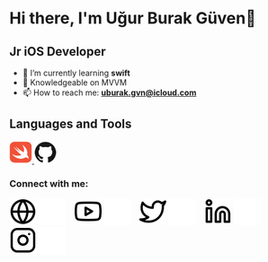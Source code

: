 # Hi there, I'm Uğur Burak Güven👋 

## Jr iOS Developer

- 🌱 I’m currently learning **swift**
- 👯 Knowledgeable on MVVM
- 📫 How to reach me: **uburak.gvn@icloud.com**

## Languages and Tools

<p align="left">
<a href="https://developer.apple.com/swift/" target="_blank" rel="noreferrer"> <img src="https://raw.githubusercontent.com/devicons/devicon/master/icons/swift/swift-original.svg" alt="swift" width="40" height="40"/> </a> 
<a href="https://github.com" target="_blank" rel="noreferrer"> <img src="https://raw.githubusercontent.com/devicons/devicon/master/icons/github/github-original.svg" alt="swift" width="40" height="40"/> </a>
</p>


### Connect with me:

[![website](./globe-light.svg)](https://codestackr.com#gh-light-mode-only)
[![website](./globe-dark.svg)](https://codestackr.com#gh-dark-mode-only)
&nbsp;&nbsp;
[![website](./youtube-light.svg)](https://youtube.com/codestackr#gh-light-mode-only)
[![website](./youtube-dark.svg)](https://youtube.com/codestackr#gh-dark-mode-only)
&nbsp;&nbsp;
[![website](./twitter-light.svg)](https://twitter.com/codestackr#gh-light-mode-only)
[![website](./twitter-dark.svg)](https://twitter.com/codestackr#gh-dark-mode-only)
&nbsp;&nbsp;
[![website](./linkedin-light.svg)](https://linkedin.com/in/codeSTACKr#gh-light-mode-only)
[![website](./linkedin-dark.svg)](https://linkedin.com/in/codeSTACKr#gh-dark-mode-only)
&nbsp;&nbsp;
[![website](./instagram-light.svg)](https://www.instagram.com/uburak.gvn#gh-light-mode-only)
[![website](./instagram-dark.svg)](https://www.instagram.com/uburak.gvn#gh-dark-mode-only)
